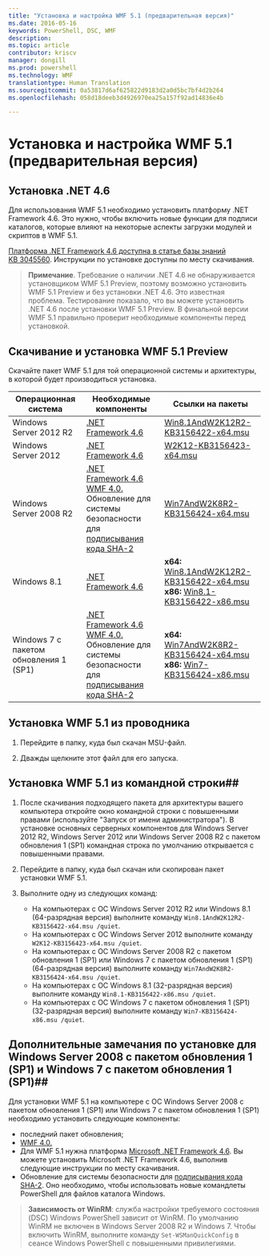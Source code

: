 ```yaml
---
title: "Установка и настройка WMF 5.1 (предварительная версия)"
ms.date: 2016-05-16
keywords: PowerShell, DSC, WMF
description: 
ms.topic: article
contributor: kriscv
manager: dongill
ms.prod: powershell
ms.technology: WMF
translationtype: Human Translation
ms.sourcegitcommit: 0a53817d6af625822d9183d2a0d5bc7bf4d2b264
ms.openlocfilehash: 058d18deeb3d4926970ea25a157f92ad14836e4b

---
```


# Установка и настройка WMF 5.1 (предварительная версия) #

## Установка .NET 4.6
Для использования WMF 5.1 необходимо установить платформу .NET Framework 4.6. Это нужно, чтобы включить новые функции для подписи каталогов, которые влияют на некоторые аспекты загрузки модулей и скриптов в WMF 5.1. 

[Платформа .NET Framework 4.6 доступна в статье базы знаний KB 3045560](https://support.microsoft.com/en-us/kb/3045560). Инструкции по установке доступны по месту скачивания.

> **Примечание**. Требование о наличии .NET 4.6 не обнаруживается установщиком WMF 5.1 Preview, поэтому возможно установить WMF 5.1 Preview и без установки .NET 4.6. Это известная проблема. Тестирование показало, что вы можете установить .NET 4.6 после установки WMF 5.1 Preview. В финальной версии WMF 5.1 правильно проверит необходимые компоненты перед установкой. 

## Скачивание и установка WMF 5.1 Preview

Скачайте пакет WMF 5.1 для той операционной системы и архитектуры, в которой будет производиться установка.

| Операционная система       | Необходимые компоненты | Ссылки на пакеты             |
|------------------------|---------------|---------------------------|
| Windows Server 2012 R2 | [.NET Framework 4.6](https://support.microsoft.com/en-us/kb/3045560) | [Win8.1AndW2K12R2-KB3156422-x64.msu](http://go.microsoft.com/fwlink/?LinkID=823586)|
| Windows Server 2012    | [.NET Framework 4.6](https://support.microsoft.com/en-us/kb/3045560) | [W2K12-KB3156423-x64.msu](http://go.microsoft.com/fwlink/?LinkID=823587)|
| Windows Server 2008 R2 | [.NET Framework 4.6](https://support.microsoft.com/en-us/kb/3045560) </br> [WMF 4.0.](http://www.microsoft.com/en-us/download/details.aspx?id=40855) </br> Обновление для системы безопасности для [подписывания кода SHA-2](https://technet.microsoft.com/en-us/library/security/3033929) | [Win7AndW2K8R2-KB3156424-x64.msu](http://go.microsoft.com/fwlink/?LinkID=823588) |
| Windows 8.1            | [.NET Framework 4.6](https://support.microsoft.com/en-us/kb/3045560) | **x64:** [Win8.1AndW2K12R2-KB3156422-x64.msu](http://go.microsoft.com/fwlink/?LinkID=823586) </br> **x86:** [Win8.1-KB3156422-x86.msu](http://go.microsoft.com/fwlink/?LinkID=823589) |
| Windows 7 с пакетом обновления 1 (SP1)          | [.NET Framework 4.6](https://support.microsoft.com/en-us/kb/3045560) </br> [WMF 4.0.](http://www.microsoft.com/en-us/download/details.aspx?id=40855) </br> Обновление для системы безопасности для [подписывания кода SHA-2](https://technet.microsoft.com/en-us/library/security/3033929) | **x64:** [Win7AndW2K8R2-KB3156424-x64.msu](http://go.microsoft.com/fwlink/?LinkID=823588) </br> **x86:** [Win7-KB3156424-x86.msu](http://go.microsoft.com/fwlink/?LinkID=823590) |


## Установка WMF 5.1 из проводника

1. Перейдите в папку, куда был скачан MSU-файл.

2. Дважды щелкните этот файл для его запуска.

## Установка WMF 5.1 из командной строки##

1. После скачивания подходящего пакета для архитектуры вашего компьютера откройте окно командной строки с повышенными правами (используйте "Запуск от имени администратора"). В установке основных серверных компонентов для Windows Server 2012 R2, Windows Server 2012 или Windows Server 2008 R2 с пакетом обновления 1 (SP1) командная строка по умолчанию открывается с повышенными правами.

2. Перейдите в папку, куда был скачан или скопирован пакет установки WMF 5.1.

3. Выполните одну из следующих команд:
    - На компьютерах с ОС Windows Server 2012 R2 или Windows 8.1 (64-разрядная версия) выполните команду `Win8.1AndW2K12R2-KB3156422-x64.msu /quiet`.
    - На компьютерах с ОС Windows Server 2012 выполните команду `W2K12-KB3156423-x64.msu /quiet`.
    - На компьютерах с ОС Windows Server 2008 R2 с пакетом обновления 1 (SP1) или Windows 7 с пакетом обновления 1 (SP1) (64-разрядная версия) выполните команду `Win7AndW2K8R2-KB3156424-x64.msu /quiet`.
    - На компьютерах с ОС Windows 8.1 (32-разрядная версия) выполните команду `Win8.1-KB3156422-x86.msu /quiet`.
    - На компьютерах с ОС Windows 7 с пакетом обновления 1 (SP1) (32-разрядная версия) выполните команду `Win7-KB3156424-x86.msu /quiet`.

## Дополнительные замечания по установке для Windows Server 2008 с пакетом обновления 1 (SP1) и Windows 7 с пакетом обновления 1 (SP1)##
Для установки WMF 5.1 на компьютере с ОС Windows Server 2008 с пакетом обновления 1 (SP1) или Windows 7 с пакетом обновления 1 (SP1) необходимо установить следующие компоненты:
- последний пакет обновления;
- [WMF 4.0.](http://www.microsoft.com/en-us/download/details.aspx?id=40855)
- Для WMF 5.1 нужна платформа [Microsoft .NET Framework 4.6](https://support.microsoft.com/en-us/kb/3045560). Вы можете установить Microsoft .NET Framework 4.6, выполнив следующие инструкции по месту скачивания.
- Обновление для системы безопасности для [подписывания кода SHA-2](https://technet.microsoft.com/en-us/library/security/3033929). Оно необходимо, чтобы использовать новые командлеты PowerShell для файлов каталога Windows. 

> **Зависимость от WinRM**: служба настройки требуемого состояния (DSC) Windows PowerShell зависит от WinRM. По умолчанию WinRM не включен в Windows Server 2008 R2 и Windows 7. Чтобы включить WinRM, выполните команду `Set-WSManQuickConfig` в сеансе Windows PowerShell с повышенными привилегиями.




<!--HONumber=Jul16_HO5-->


